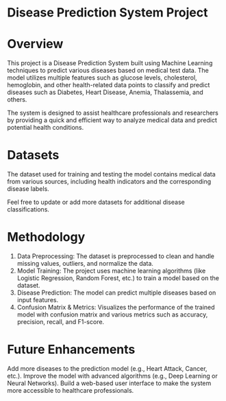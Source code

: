 # Disease Prediction System Project
# Overview
This project is a Disease Prediction System built using Machine Learning techniques to predict various diseases based on medical test data. The model utilizes multiple features such as glucose levels, cholesterol, hemoglobin, and other health-related data points to classify and predict diseases such as Diabetes, Heart Disease, Anemia, Thalassemia, and others.

The system is designed to assist healthcare professionals and researchers by providing a quick and efficient way to analyze medical data and predict potential health conditions.

# Datasets
The dataset used for training and testing the model contains medical data from various sources, including health indicators and the corresponding disease labels.

Feel free to update or add more datasets for additional disease classifications.

# Methodology
1. Data Preprocessing: The dataset is preprocessed to clean and handle missing values, outliers, and normalize the data.
2. Model Training: The project uses machine learning algorithms (like Logistic Regression, Random Forest, etc.) to train a model based on the dataset.
3. Disease Prediction: The model can predict multiple diseases based on input features.
4. Confusion Matrix & Metrics: Visualizes the performance of the trained model with confusion matrix and various metrics such as accuracy, precision, recall, and F1-score.

# Future Enhancements
Add more diseases to the prediction model (e.g., Heart Attack, Cancer, etc.).
Improve the model with advanced algorithms (e.g., Deep Learning or Neural Networks).
Build a web-based user interface to make the system more accessible to healthcare professionals.


